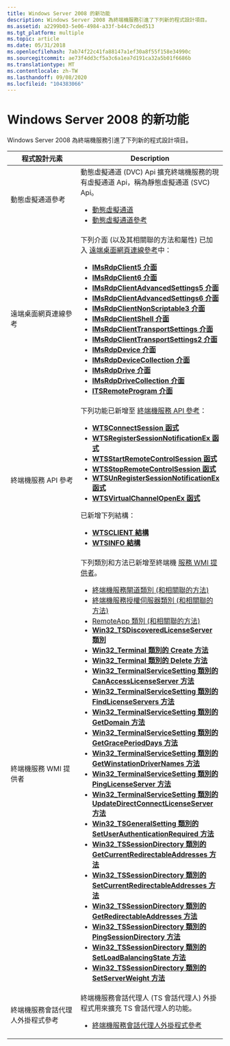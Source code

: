 ```yaml
---
title: Windows Server 2008 的新功能
description: Windows Server 2008 為終端機服務引進了下列新的程式設計項目。
ms.assetid: a2299b03-5e06-4984-a33f-b44c7cded513
ms.tgt_platform: multiple
ms.topic: article
ms.date: 05/31/2018
ms.openlocfilehash: 7ab74f22c41fa88147a1ef30a8f55f158e34990c
ms.sourcegitcommit: ae73f4dd3cf5a3c6a1ea7d191ca32a5b01f6686b
ms.translationtype: MT
ms.contentlocale: zh-TW
ms.lasthandoff: 09/08/2020
ms.locfileid: "104383066"
---
```

# <a name="whats-new-in-windows-server-2008"></a>Windows Server 2008 的新功能

Windows Server 2008 為終端機服務引進了下列新的程式設計項目。



<table>
<colgroup>
<col style="width: 50%" />
<col style="width: 50%" />
</colgroup>
<thead>
<tr class="header">
<th>程式設計元素</th>
<th>Description</th>
</tr>
</thead>
<tbody>
<tr class="odd">
<td>動態虛擬通道參考<br/></td>
<td>動態虛擬通道 (DVC) Api 擴充終端機服務的現有虛擬通道 Api，稱為靜態虛擬通道 (SVC) Api。<br/>
<ul>
<li><a href="dynamic-virtual-channels.md">動態虛擬通道</a></li>
<li><a href="dynamic-virtual-channels-reference.md">動態虛擬通道參考</a></li>
</ul></td>
</tr>
<tr class="even">
<td>遠端桌面網頁連線參考<br/></td>
<td>下列介面 (以及其相關聯的方法和屬性) 已加入 <a href="remote-desktop-web-connection-reference.md">遠端桌面網頁連線參考</a>中：<br/>
<ul>
<li><a href="imsrdpclient5.md"><strong>IMsRdpClient5 介面</strong></a></li>
<li><a href="imsrdpclient6.md"><strong>IMsRdpClient6 介面</strong></a></li>
<li><a href="imsrdpclientadvancedsettings5.md"><strong>IMsRdpClientAdvancedSettings5 介面</strong></a></li>
<li><a href="imsrdpclientadvancedsettings6.md"><strong>IMsRdpClientAdvancedSettings6 介面</strong></a></li>
<li><a href="imsrdpclientnonscriptable3.md"><strong>IMsRdpClientNonScriptable3 介面</strong></a></li>
<li><a href="imsrdpclientshell.md"><strong>IMsRdpClientShell 介面</strong></a></li>
<li><a href="imsrdpclienttransportsettings.md"><strong>IMsRdpClientTransportSettings 介面</strong></a></li>
<li><a href="imsrdpclienttransportsettings2.md"><strong>IMsRdpClientTransportSettings2 介面</strong></a></li>
<li><a href="imsrdpdevice.md"><strong>IMsRdpDevice 介面</strong></a></li>
<li><a href="imsrdpdevicecollection.md"><strong>IMsRdpDeviceCollection 介面</strong></a></li>
<li><a href="imsrdpdrive.md"><strong>IMsRdpDrive 介面</strong></a></li>
<li><a href="imsrdpdrivecollection.md"><strong>IMsRdpDriveCollection 介面</strong></a></li>
<li><a href="itsremoteprogram.md"><strong>ITSRemoteProgram 介面</strong></a></li>
</ul></td>
</tr>
<tr class="odd">
<td>終端機服務 API 參考<br/></td>
<td>下列功能已新增至 <a href="terminal-services-api-reference.md">終端機服務 API 參考</a>：<br/>
<ul>
<li><a href="/windows/desktop/api/Wtsapi32/nf-wtsapi32-wtsconnectsessiona"><strong>WTSConnectSession 函式</strong></a></li>
<li><a href="/windows/desktop/api/Wtsapi32/nf-wtsapi32-wtsregistersessionnotificationex"><strong>WTSRegisterSessionNotificationEx 函式</strong></a></li>
<li><a href="/windows/desktop/api/Wtsapi32/nf-wtsapi32-wtsstartremotecontrolsessiona"><strong>WTSStartRemoteControlSession 函式</strong></a></li>
<li><a href="/windows/desktop/api/Wtsapi32/nf-wtsapi32-wtsstopremotecontrolsession"><strong>WTSStopRemoteControlSession 函式</strong></a></li>
<li><a href="/windows/desktop/api/Wtsapi32/nf-wtsapi32-wtsunregistersessionnotificationex"><strong>WTSUnRegisterSessionNotificationEx 函式</strong></a></li>
<li><a href="/windows/desktop/api/Wtsapi32/nf-wtsapi32-wtsvirtualchannelopenex"><strong>WTSVirtualChannelOpenEx 函式</strong></a></li>
</ul>
已新增下列結構：<br/>
<ul>
<li><a href="/windows/desktop/api/Wtsapi32/ns-wtsapi32-wtsclienta"><strong>WTSCLIENT 結構</strong></a></li>
<li><a href="/windows/desktop/api/Wtsapi32/ns-wtsapi32-wtsinfoa"><strong>WTSINFO 結構</strong></a></li>
</ul></td>
</tr>
<tr class="even">
<td>終端機服務 WMI 提供者<br/></td>
<td>下列類別和方法已新增至終端機 <a href="terminal-services-wmi-provider.md">服務 WMI 提供者</a>。<br/>
<ul>
<li><a href="terminal-services-gateway-classes.md">終端機服務閘道類別 (和相關聯的方法) </a></li>
<li><a href="terminal-services-license-server-classes.md">終端機服務授權伺服器類別 (和相關聯的方法) </a></li>
<li><a href="terminal-services-remoteapp-classes.md">RemoteApp 類別 (和相關聯的方法) </a></li>
<li><a href="win32-tsdiscoveredlicenseserver.md"><strong>Win32_TSDiscoveredLicenseServer 類別</strong></a></li>
<li><a href="create-win32-terminal.md"><strong>Win32_Terminal 類別的 Create 方法</strong></a></li>
<li><a href="delete-win32-terminal.md"><strong>Win32_Terminal 類別的 Delete 方法</strong></a></li>
<li><a href="canaccesslicenseserver-win32-terminalservicesetting.md"><strong>Win32_TerminalServiceSetting 類別的 CanAccessLicenseServer 方法</strong></a></li>
<li><a href="findlicenseservers-win32-terminalservicesetting.md"><strong>Win32_TerminalServiceSetting 類別的 FindLicenseServers 方法</strong></a></li>
<li><a href="getdomain-win32-terminalservicesetting.md"><strong>Win32_TerminalServiceSetting 類別的 GetDomain 方法</strong></a></li>
<li><a href="getgraceperioddays-win32-terminalservicesetting.md"><strong>Win32_TerminalServiceSetting 類別的 GetGracePeriodDays 方法</strong></a></li>
<li><a href="getwinstationdrivernames-win32-terminalservicesetting.md"><strong>Win32_TerminalServiceSetting 類別的 GetWinstationDriverNames 方法</strong></a></li>
<li><a href="pinglicenseserver-win32-terminalservicesetting.md"><strong>Win32_TerminalServiceSetting 類別的 PingLicenseServer 方法</strong></a></li>
<li><a href="updatedirectconnectlicenseserver-win32-terminalservicesetting.md"><strong>Win32_TerminalServiceSetting 類別的 UpdateDirectConnectLicenseServer 方法</strong></a></li>
<li><a href="setuserauthenticationrequired-win32-tsgeneralsetting.md"><strong>Win32_TSGeneralSetting 類別的 SetUserAuthenticationRequired 方法</strong></a></li>
<li><a href="getcurrentredirectableaddresses-win32-tssessiondirectory.md"><strong>Win32_TSSessionDirectory 類別的 GetCurrentRedirectableAddresses 方法</strong></a></li>
<li><a href="setcurrentredirectableaddresses-win32-tssessiondirectory.md"><strong>Win32_TSSessionDirectory 類別的 SetCurrentRedirectableAddresses 方法</strong></a></li>
<li><a href="getredirectableaddresses-win32-tssessiondirectory.md"><strong>Win32_TSSessionDirectory 類別的 GetRedirectableAddresses 方法</strong></a></li>
<li><a href="pingsessiondirectory-win32-tssessiondirectory.md"><strong>Win32_TSSessionDirectory 類別的 PingSessionDirectory 方法</strong></a></li>
<li><a href="setloadbalancingstate-win32-tssessiondirectory.md"><strong>Win32_TSSessionDirectory 類別的 SetLoadBalancingState 方法</strong></a></li>
<li><a href="setserverweight-win32-tssessiondirectory.md"><strong>Win32_TSSessionDirectory 類別的 SetServerWeight 方法</strong></a></li>
</ul></td>
</tr>
<tr class="odd">
<td>終端機服務會話代理人外掛程式參考<br/></td>
<td>終端機服務會話代理人 (TS 會話代理人) 外掛程式用來擴充 TS 會話代理人的功能。<br/>
<ul>
<li><a href="/windows/desktop/TermServ/terminal-services-virtualization-api-reference">終端機服務會話代理人外掛程式參考</a></li>
</ul></td>
</tr>
</tbody>
</table>



 

 

